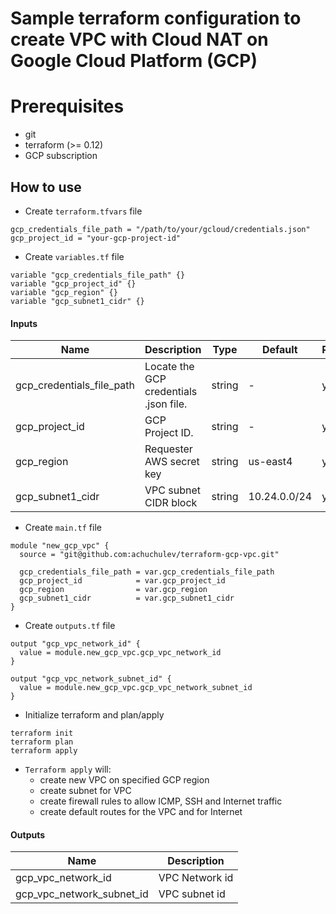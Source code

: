 # Sample terraform configuration to create VPC with Cloud NAT on Google Cloud Platform (GCP)

# Prerequisites

- git
- terraform (>= 0.12)
- GCP subscription

## How to use

- Create `terraform.tfvars` file

```
gcp_credentials_file_path = "/path/to/your/gcloud/credentials.json"
gcp_project_id = "your-gcp-project-id"
```

-  Create `variables.tf` file

```
variable "gcp_credentials_file_path" {}
variable "gcp_project_id" {}
variable "gcp_region" {}
variable "gcp_subnet1_cidr" {}
```

#### Inputs

| Name  |	Description |	Type |  Default |	Required
| ----- | ----------- | ---- |  ------- | --------
| gcp_credentials_file_path | Locate the GCP credentials .json file. | string  | - | yes
| gcp_project_id | GCP Project ID. | string  | - | yes
| gcp_region | Requester AWS secret key | string  | us-east4 | yes
| gcp_subnet1_cidr | VPC subnet CIDR block | string  | 10.24.0.0/24 | yes


-  Create `main.tf` file

```
module "new_gcp_vpc" {
  source = "git@github.com:achuchulev/terraform-gcp-vpc.git"
  
  gcp_credentials_file_path = var.gcp_credentials_file_path
  gcp_project_id            = var.gcp_project_id
  gcp_region                = var.gcp_region
  gcp_subnet1_cidr          = var.gcp_subnet1_cidr
}

```

-  Create `outputs.tf` file

```
output "gcp_vpc_network_id" {
  value = module.new_gcp_vpc.gcp_vpc_network_id
}

output "gcp_vpc_network_subnet_id" {
  value = module.new_gcp_vpc.gcp_vpc_network_subnet_id
}
```

- Initialize terraform and plan/apply

```
terraform init
terraform plan
terraform apply
```

- `Terraform apply` will:
  - create new VPC on specified GCP region
  - create subnet for VPC
  - create firewall rules to allow ICMP, SSH and Internet traffic 
  - create default routes for the VPC and for Internet
 
#### Outputs

| Name  |	Description 
| ----- | ----------- 
| gcp_vpc_network_id | VPC Network id
| gcp_vpc_network_subnet_id  | VPC subnet id
